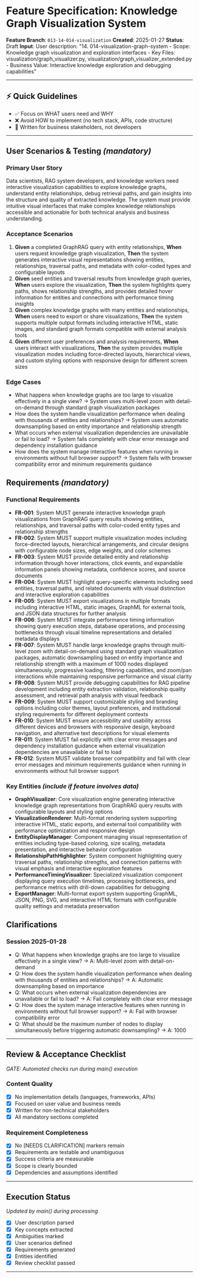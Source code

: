 # Feature Specification: Knowledge Graph Visualization System

**Feature Branch**: `013-14-014-visualization`
**Created**: 2025-01-27
**Status**: Draft
**Input**: User description: "14. 014-visualization-graph-system
    - Scope: Knowledge graph visualization and exploration interfaces
    - Key Files: visualization/graph_visualizer.py, visualization/graph_visualizer_extended.py
    - Business Value: Interactive knowledge exploration and debugging capabilities"

---

## ⚡ Quick Guidelines
- ✅ Focus on WHAT users need and WHY
- ❌ Avoid HOW to implement (no tech stack, APIs, code structure)
- 👥 Written for business stakeholders, not developers

---

## User Scenarios & Testing *(mandatory)*

### Primary User Story
Data scientists, RAG system developers, and knowledge workers need interactive visualization capabilities to explore knowledge graphs, understand entity relationships, debug retrieval paths, and gain insights into the structure and quality of extracted knowledge. The system must provide intuitive visual interfaces that make complex knowledge relationships accessible and actionable for both technical analysis and business understanding.

### Acceptance Scenarios
1. **Given** a completed GraphRAG query with entity relationships, **When** users request knowledge graph visualization, **Then** the system generates interactive visual representations showing entities, relationships, traversal paths, and metadata with color-coded types and configurable layouts
2. **Given** seed entities and traversal results from knowledge graph queries, **When** users explore the visualization, **Then** the system highlights query paths, shows relationship strengths, and provides detailed hover information for entities and connections with performance timing insights
3. **Given** complex knowledge graphs with many entities and relationships, **When** users need to export or share visualizations, **Then** the system supports multiple output formats including interactive HTML, static images, and standard graph formats compatible with external analysis tools
4. **Given** different user preferences and analysis requirements, **When** users interact with visualizations, **Then** the system provides multiple visualization modes including force-directed layouts, hierarchical views, and custom styling options with responsive design for different screen sizes

### Edge Cases
- What happens when knowledge graphs are too large to visualize effectively in a single view? → System uses multi-level zoom with detail-on-demand through standard graph visualization packages
- How does the system handle visualization performance when dealing with thousands of entities and relationships? → System uses automatic downsampling based on entity importance and relationship strength
- What occurs when external visualization dependencies are unavailable or fail to load? → System fails completely with clear error message and dependency installation guidance
- How does the system manage interactive features when running in environments without full browser support? → System fails with browser compatibility error and minimum requirements guidance

## Requirements *(mandatory)*

### Functional Requirements
- **FR-001**: System MUST generate interactive knowledge graph visualizations from GraphRAG query results showing entities, relationships, and traversal paths with color-coded entity types and relationship strengths
- **FR-002**: System MUST support multiple visualization modes including force-directed layouts, hierarchical arrangements, and circular designs with configurable node sizes, edge weights, and color schemes
- **FR-003**: System MUST provide detailed entity and relationship information through hover interactions, click events, and expandable information panels showing metadata, confidence scores, and source documents
- **FR-004**: System MUST highlight query-specific elements including seed entities, traversal paths, and related documents with visual distinction and interactive exploration capabilities
- **FR-005**: System MUST export visualizations in multiple formats including interactive HTML, static images, GraphML for external tools, and JSON data structures for further analysis
- **FR-006**: System MUST integrate performance timing information showing query execution steps, database operations, and processing bottlenecks through visual timeline representations and detailed metadata displays
- **FR-007**: System MUST handle large knowledge graphs through multi-level zoom with detail-on-demand using standard graph visualization packages, automatic downsampling based on entity importance and relationship strength with a maximum of 1000 nodes displayed simultaneously, progressive loading, filtering capabilities, and zoom/pan interactions while maintaining responsive performance and visual clarity
- **FR-008**: System MUST provide debugging capabilities for RAG pipeline development including entity extraction validation, relationship quality assessment, and retrieval path analysis with visual feedback
- **FR-009**: System MUST support customizable styling and branding options including color themes, layout preferences, and institutional styling requirements for different deployment contexts
- **FR-010**: System MUST ensure accessibility and usability across different devices and browsers with responsive design, keyboard navigation, and alternative text descriptions for visual elements
- **FR-011**: System MUST fail explicitly with clear error messages and dependency installation guidance when external visualization dependencies are unavailable or fail to load
- **FR-012**: System MUST validate browser compatibility and fail with clear error messages and minimum requirements guidance when running in environments without full browser support

### Key Entities *(include if feature involves data)*
- **GraphVisualizer**: Core visualization engine generating interactive knowledge graph representations from GraphRAG query results with configurable layouts and styling options
- **VisualizationRenderer**: Multi-format rendering system supporting interactive HTML, static exports, and external tool compatibility with performance optimization and responsive design
- **EntityDisplayManager**: Component managing visual representation of entities including type-based coloring, size scaling, metadata presentation, and interactive behavior configuration
- **RelationshipPathHighlighter**: System component highlighting query traversal paths, relationship strengths, and connection patterns with visual emphasis and interactive exploration features
- **PerformanceTimingVisualizer**: Specialized visualization component displaying query execution timelines, processing bottlenecks, and performance metrics with drill-down capabilities for debugging
- **ExportManager**: Multi-format export system supporting GraphML, JSON, PNG, SVG, and interactive HTML formats with configurable quality settings and metadata preservation

## Clarifications

### Session 2025-01-28
- Q: What happens when knowledge graphs are too large to visualize effectively in a single view? → A: Multi-level zoom with detail-on-demand
- Q: How does the system handle visualization performance when dealing with thousands of entities and relationships? → A: Automatic downsampling based on importance
- Q: What occurs when external visualization dependencies are unavailable or fail to load? → A: Fail completely with clear error message
- Q: How does the system manage interactive features when running in environments without full browser support? → A: Fail with browser compatibility error
- Q: What should be the maximum number of nodes to display simultaneously before triggering automatic downsampling? → A: 1000

---

## Review & Acceptance Checklist
*GATE: Automated checks run during main() execution*

### Content Quality
- [x] No implementation details (languages, frameworks, APIs)
- [x] Focused on user value and business needs
- [x] Written for non-technical stakeholders
- [x] All mandatory sections completed

### Requirement Completeness
- [x] No [NEEDS CLARIFICATION] markers remain
- [x] Requirements are testable and unambiguous
- [x] Success criteria are measurable
- [x] Scope is clearly bounded
- [x] Dependencies and assumptions identified

---

## Execution Status
*Updated by main() during processing*

- [x] User description parsed
- [x] Key concepts extracted
- [x] Ambiguities marked
- [x] User scenarios defined
- [x] Requirements generated
- [x] Entities identified
- [x] Review checklist passed

---
